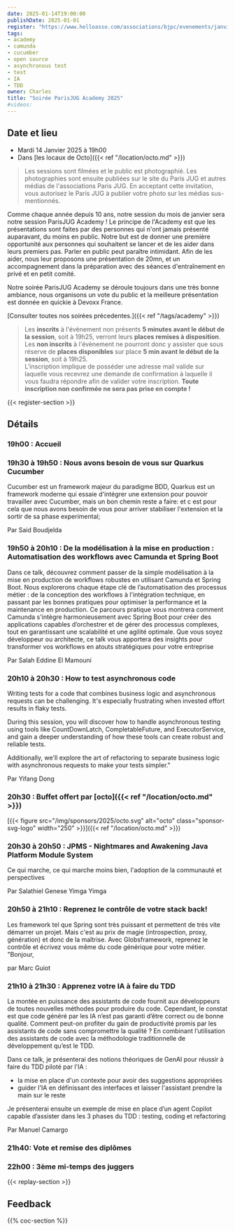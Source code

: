 ```yaml
---
date: 2025-01-14T19:00:00
publishDate: 2025-01-01
register: "https://www.helloasso.com/associations/bjpc/evenements/janvier-2025"
tags:
- academy
- camunda
- cucumber
- open source
- asynchronous test
- test
- IA
- TDD
owner: Charles
title: "Soirée ParisJUG Academy 2025"
#videos:
---
```


## Date et lieu

* Mardi 14 Janvier 2025 à 19h00
* Dans [les locaux de Octo]({{< ref "/location/octo.md" >}})

> Les sessions sont filmées et le public est photographié. Les photographies sont ensuite publiées sur le site du Paris JUG et autres médias de l'associations Paris JUG. En acceptant cette invitation, vous autorisez le Paris JUG à publier votre photo sur les médias sus-mentionnés.

Comme chaque année depuis 10 ans, notre session du mois de janvier sera notre session ParisJUG Academy !
Le principe de l'Academy est que les présentations sont faites par des personnes qui n'ont jamais présenté auparavant, du moins en public.
Notre but est de donner une première opportunité aux personnes qui souhaitent se lancer et de les aider dans leurs premiers pas.
Parler en public peut paraître intimidant.
Afin de les aider, nous leur proposons une présentation de 20mn, et un accompagnement dans la préparation avec des séances d'entraînement en privé et en petit comité.

Notre soirée ParisJUG Academy se déroule toujours dans une très bonne ambiance, nous organisons un vote du public et la meilleure présentation est donnée en quickie à Devoxx France.

[Consulter toutes nos soirées précedentes.]({{< ref "/tags/academy" >}})

> Les **inscrits** à l'évènement non présents **5 minutes avant le début de la session**, soit à 19h25, verront leurs **places remises à disposition**.  
Les **non inscrits** à l'évènement ne pourront donc y assister que sous réserve de **places disponibles** sur place **5 min avant le début de la session**, soit à 19h25.  
L’inscription implique de posséder une adresse mail valide sur laquelle vous recevrez une demande de confirmation à laquelle il vous faudra répondre afin de valider votre inscription.
**Toute inscription non confirmée ne sera pas prise en compte !**

{{< register-section >}}

## Détails

### 19h00 : Accueil

### 19h30 à 19h50 : Nous avons besoin de vous sur Quarkus Cucumber 

Cucumber est un framework majeur du paradigme BDD, Quarkus est un framework moderne qui essaie d'intégrer une extension pour pouvoir travailler avec Cucumber,  mais un bon chemin reste a faire: et c est pour cela que nous avons besoin de vous pour arriver stabiliser l'extension et la sortir de sa phase experimental;  

Par Said Boudjelda

### 19h50 à 20h10 : De la modélisation à la mise en production : Automatisation des workflows avec Camunda et Spring Boot

Dans ce talk, découvrez comment passer de la simple modélisation à la mise en production de workflows robustes en utilisant Camunda et Spring Boot. Nous explorerons chaque étape clé de l’automatisation des processus métier : de la conception des workflows à l'intégration technique, en passant par les bonnes pratiques pour optimiser la performance et la maintenance en production. Ce parcours pratique vous montrera comment Camunda s'intègre harmonieusement avec Spring Boot pour créer des applications capables d’orchestrer et de gérer des processus complexes, tout en garantissant une scalabilité et une agilité optimale. Que vous soyez développeur ou architecte, ce talk vous apportera des insights pour transformer vos workflows en atouts stratégiques pour votre entreprise


Par Salah Eddine El Mamouni

### 20h10 à 20h30 : How to test asynchronous code

Writing tests for a code that combines business logic and asynchronous requests can be challenging. It's especially frustrating when invested effort results in flaky tests. 

During this session, you will discover how to handle asynchronous testing using tools like CountDownLatch, CompletableFuture, and ExecutorService, and gain a deeper understanding of how these tools can create robust and reliable tests.

Additionally, we'll explore the art of refactoring to separate business logic with asynchronous requests to make your tests simpler."

Par Yifang Dong

### 20h30 : Buffet offert par [octo]({{< ref "/location/octo.md" >}})

[{{< figure src="/img/sponsors/2025/octo.svg" alt="octo" class="sponsor-svg-logo" width="250" >}}]({{< ref "/location/octo.md" >}})

### 20h30 à 20h50 : JPMS - Nightmares and Awakening	Java Platform Module System

Ce qui marche, ce qui marche moins bien, l'adoption de la communauté et perspectives

Par Salathiel Genese Yimga Yimga 

### 20h50 à 21h10 : Reprenez le contrôle de votre stack back!

Les framework tel que Spring sont très puissant et permettent de très vite démarrer un projet. Mais c'est au prix de magie (introspection, proxy, génération) et donc de la maîtrise. Avec Globsframework, reprenez le contrôle et écrivez vous même du code générique pour votre métier.	"Bonjour,

par Marc Guiot

### 21h10 à 21h30 : Apprenez votre IA à faire du TDD

La montée en puissance des assistants de code fournit aux développeurs de toutes nouvelles méthodes pour produire du code. Cependant, le constat est que code généré par les IA n’est pas garanti d’être correct ou de bonne qualité. Comment peut-on profiter du gain de productivité promis par les assistants de code sans compromettre la qualité ? En combinant l’utilisation des assistants de code avec la méthodologie traditionnelle de développement qu’est le TDD.

Dans ce talk, je présenterai des notions théoriques de GenAI pour réussir à faire du TDD piloté par l'IA :

- la mise en place d'un contexte pour avoir des suggestions appropriées
- guider l'IA en définissant des interfaces et laisser l'assistant prendre la main sur le reste

Je présenterai ensuite un exemple de mise en place d’un agent Copilot capable d’assister dans les 3 phases du TDD : testing, coding et refactoring

Par Manuel Camargo

### 21h40: Vote et remise des diplômes

### 22h00 : 3ème mi-temps des juggers

{{< replay-section >}}

## Feedback



{{% coc-section %}}
